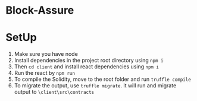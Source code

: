 # Block-Assure
# SetUp
1. Make sure you have node
2. Install dependencies in the project root directory using `npm i`
3. Then `cd client` and install react dependencies using `npm i`
4. Run the react by `npm run`
5. To compile the Solidity, move to the root folder and run `truffle compile`
6. To migrate the output, use `truffle migrate`. it will run and migrate output to `\client\src\contracts`
